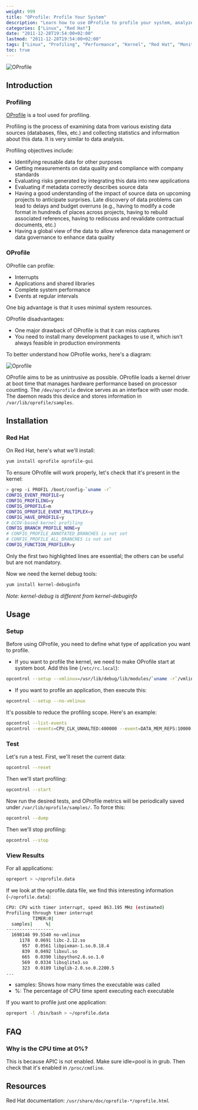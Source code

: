 ```yaml
---
weight: 999
title: "OProfile: Profile Your System"
description: "Learn how to use OProfile to profile your system, analyze application performance and monitor resource usage with this comprehensive guide."
categories: ["Linux", "Red Hat"]
date: "2011-12-28T19:54:00+02:00"
lastmod: "2011-12-28T19:54:00+02:00"
tags: ["Linux", "Profiling", "Performance", "Kernel", "Red Hat", "Monitoring", "System Analysis", "Debugging"]
toc: true
---
```


![OProfile](/images/oprofile_logo.avif)

## Introduction

### Profiling

[OProfile](https://oprofile.sourceforge.net) is a tool used for profiling.

Profiling is the process of examining data from various existing data sources (databases, files, etc.) and collecting statistics and information about this data. It is very similar to data analysis.

Profiling objectives include:

- Identifying reusable data for other purposes
- Getting measurements on data quality and compliance with company standards
- Evaluating risks generated by integrating this data into new applications
- Evaluating if metadata correctly describes source data
- Having a good understanding of the impact of source data on upcoming projects to anticipate surprises. Late discovery of data problems can lead to delays and budget overruns (e.g., having to modify a code format in hundreds of places across projects, having to rebuild associated references, having to rediscuss and revalidate contractual documents, etc.)
- Having a global view of the data to allow reference data management or data governance to enhance data quality

### OProfile

OProfile can profile:

- Interrupts
- Applications and shared libraries
- Complete system performance
- Events at regular intervals

One big advantage is that it uses minimal system resources.

OProfile disadvantages:

- One major drawback of OProfile is that it can miss captures
- You need to install many development packages to use it, which isn't always feasible in production environments

To better understand how OProfile works, here's a diagram:

![Oprofile](/images/oprofile.avif)

OProfile aims to be as unintrusive as possible. OProfile loads a kernel driver at boot time that manages hardware performance based on processor counting. The `/dev/oprofile` device serves as an interface with user mode. The daemon reads this device and stores information in `/var/lib/oprofile/samples`.

## Installation

### Red Hat

On Red Hat, here's what we'll install:

```bash
yum install oprofile oprofile-gui
```

To ensure OProfile will work properly, let's check that it's present in the kernel:

```bash {linenos=table,hl_lines=["2-5"]}
> grep -i PROFIL /boot/config-`uname -r`
CONFIG_EVENT_PROFILE=y
CONFIG_PROFILING=y
CONFIG_OPROFILE=m
CONFIG_OPROFILE_EVENT_MULTIPLEX=y
CONFIG_HAVE_OPROFILE=y
# GCOV-based kernel profiling
CONFIG_BRANCH_PROFILE_NONE=y
# CONFIG_PROFILE_ANNOTATED_BRANCHES is not set
# CONFIG_PROFILE_ALL_BRANCHES is not set
CONFIG_FUNCTION_PROFILER=y
```

Only the first two highlighted lines are essential; the others can be useful but are not mandatory.

Now we need the kernel debug tools:

```bash
yum install kernel-debuginfo
```

*Note: kernel-debug is different from kernel-debuginfo*

## Usage

### Setup

Before using OProfile, you need to define what type of application you want to profile.

- If you want to profile the kernel, we need to make OProfile start at system boot. Add this line (`/etc/rc.local`):

```bash
opcontrol --setup --vmlinux=/usr/lib/debug/lib/modules/`uname -r`/vmlinux
```

- If you want to profile an application, then execute this:

```bash
opcontrol --setup --no-vmlinux
```

It's possible to reduce the profiling scope. Here's an example:

```bash
opcontrol --list-events
opcontrol --events=CPU_CLK_UNHALTED:400000 --event=DATA_MEM_REFS:10000
```

### Test

Let's run a test. First, we'll reset the current data:

```bash
opcontrol --reset
```

Then we'll start profiling:

```bash
opcontrol --start
```

Now run the desired tests, and OProfile metrics will be periodically saved under `/var/lib/oprofile/samples/`. To force this:

```bash
opcontrol --dump
```

Then we'll stop profiling:

```bash
opcontrol --stop
```

### View Results

For all applications:

```bash
opreport > ~/oprofile.data
```

If we look at the oprofile.data file, we find this interesting information (`~/oprofile.data`):

```bash
CPU: CPU with timer interrupt, speed 863.195 MHz (estimated)
Profiling through timer interrupt
          TIMER:0|
  samples|     %|
------------------
  1698146 99.5540 no-vmlinux
     1178  0.0691 libc-2.12.so
      957  0.0561 libpixman-1.so.0.18.4
      839  0.0492 libxul.so
      665  0.0390 libpython2.6.so.1.0
      569  0.0334 libsqlite3.so
      323  0.0189 libglib-2.0.so.0.2200.5
...
```

- samples: Shows how many times the executable was called
- %: The percentage of CPU time spent executing each executable

If you want to profile just one application:

```bash
opreport -l /bin/bash > ~/oprofile.data
```

## FAQ

### Why is the CPU time at 0%?

This is because APIC is not enabled. Make sure idle=pool is in grub. Then check that it's enabled in `/proc/cmdline`.

## Resources

Red Hat documentation: `/usr/share/doc/oprofile-*/oprofile.html`
